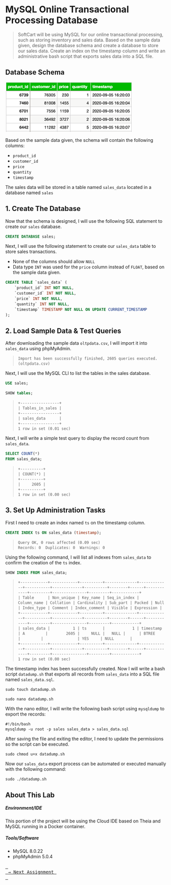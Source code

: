 # MySQL Online Transactional Processing Database

> SoftCart will be using MySQL for our online transactional processing, such as storing inventory and sales data. Based on the sample data given, design the database schema and create a database to store our sales data. Create an index on the timestamp column and write an administrative bash script that exports sales data into a SQL file.

## Database Schema
![Sample OLTP Sales Data - MySQL](sample-oltp-data.png)

Based on the sample data given, the schema will contain the following columns:
- `product_id`
- `customer_id`
- `price`
- `quantity`
- `timestamp`

The sales data will be stored in a table named `sales_data` located in a database named `sales`

## 1. Create The Database
Now that the schema is designed, I will use the following SQL statement to create our `sales` database.
```sql
CREATE DATABASE sales;
```

Next, I will use the following statement to create our `sales_data` table to store sales transactions.
- None of the columns should allow `NULL`
- Data type `INT` was used for the `price` column instead of `FLOAT`, based on the sample data given.
```sql
CREATE TABLE `sales_data` (
	`product_id` INT NOT NULL,
	`customer_id` INT NOT NULL,
	`price` INT NOT NULL,
	`quantity` INT NOT NULL,
	`timestamp` TIMESTAMP NOT NULL ON UPDATE CURRENT_TIMESTAMP
);
```

## 2. Load Sample Data & Test Queries
After downloading the sample data `oltpdata.csv`, I will import it into `sales_data` using phpMyAdmin.
> ```
> Import has been successfully finished, 2605 queries executed. (oltpdata.csv)
> ```

Next, I will use the MySQL CLI to list the tables in the sales database.
```sql
USE sales;
```
```sql
SHOW tables;
```
> ```
> +-----------------+
> | Tables_in_sales |
> +-----------------+
> | sales_data      |
> +-----------------+
> 1 row in set (0.01 sec)
> ```

Next, I will write a simple test query to display the record count from `sales_data`.
```sql
SELECT COUNT(*)
FROM sales_data;
```
> ```
> +----------+
> | COUNT(*) |
> +----------+
> |     2605 |
> +----------+
> 1 row in set (0.00 sec)
> ```

## 3. Set Up Administration Tasks
First I need to create an index named `ts` on the timestamp column.
```sql
CREATE INDEX ts ON sales_data (timestamp);
```
> ```
> Query OK, 0 rows affected (0.09 sec)
> Records: 0  Duplicates: 0  Warnings: 0
> ```

Using the following command, I will list all indexes from `sales_data` to confirm the creation of the `ts` index.
```sql
SHOW INDEX FROM sales_data;
```
> ```
> +------------+------------+----------+--------------+-------------+-----------+-------------+----------+--------+------+------------+---------+---------------+---------+------------+
> | Table      | Non_unique | Key_name | Seq_in_index | Column_name | Collation | Cardinality | Sub_part | Packed | Null | Index_type | Comment | Index_comment | Visible | Expression |
> +------------+------------+----------+--------------+-------------+-----------+-------------+----------+--------+------+------------+---------+---------------+---------+------------+
> | sales_data |          1 | ts       |            1 | timestamp   | A         |        2605 |     NULL |   NULL |      | BTREE      |         |               | YES     | NULL       |
> +------------+------------+----------+--------------+-------------+-----------+-------------+----------+--------+------+------------+---------+---------------+---------+------------+
> 1 row in set (0.00 sec)
> ```

The timestamp index has been successfully created. Now I will write a bash script `datadump.sh` that exports all records from `sales_data` into a SQL file named `sales_data.sql`.

```console
sudo touch datadump.sh
```
```console
sudo nano datadump.sh
```

With the nano editor, I will write the following bash script using `mysqldump` to export the records:
```console
#!/bin/bash
mysqldump -u root -p sales sales_data > sales_data.sql
```

After saving the file and exiting the editor, I need to update the permissions so the script can be executed.
```console
sudo chmod u+x datadump.sh
```

Now our `sales_data` export process can be automated or executed manually with the following command:
```console
sudo ./datadump.sh
```

## About This Lab
##### Environment/IDE
This portion of the project will be using the Cloud IDE based on Theia and MySQL running in a Docker container.

##### Tools/Software
- MySQL 8.0.22
- phpMyAdmin 5.0.4

[<kbd> <br> → Next Assignment <br> </kbd>](/02%20-%20MongoDB%20NoSQL%20Catalog%20Database)

